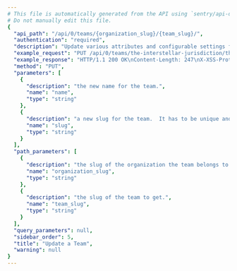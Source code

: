 ```yaml
---
# This file is automatically generated from the API using `sentry/api-docs/generator.py.`
# Do not manually edit this file.
{
  "api_path": "/api/0/teams/{organization_slug}/{team_slug}/", 
  "authentication": "required", 
  "description": "Update various attributes and configurable settings for the given\nteam.", 
  "example_request": "PUT /api/0/teams/the-interstellar-jurisdiction/the-obese-philosophers/ HTTP/1.1\nHost: sentry.io\nAuthorization: Bearer <token>\nContent-Type: application/json\n\n{\n  \"name\": \"The Inflated Philosophers\"\n}", 
  "example_response": "HTTP/1.1 200 OK\nContent-Length: 247\nX-XSS-Protection: 1; mode=block\nX-Content-Type-Options: nosniff\nContent-Language: en\nAccess-Control-Expose-Headers: X-Sentry-Error, Retry-After\nVary: Accept-Language, Cookie\nAccess-Control-Allow-Methods: GET, PUT, DELETE, HEAD, OPTIONS\nAllow: GET, PUT, DELETE, HEAD, OPTIONS\nAccess-Control-Allow-Origin: *\nAccess-Control-Allow-Headers: X-Sentry-Auth, X-Requested-With, Origin, Accept, Content-Type, Authentication, Authorization\nContent-Type: application/json\nX-Frame-Options: deny\n\n{\n  \"avatar\": {\n    \"avatarType\": \"letter_avatar\", \n    \"avatarUuid\": null\n  }, \n  \"dateCreated\": \"2020-03-22T15:24:42.982209Z\", \n  \"hasAccess\": true, \n  \"id\": \"4\", \n  \"isMember\": false, \n  \"isPending\": false, \n  \"memberCount\": 0, \n  \"name\": \"The Inflated Philosophers\", \n  \"slug\": \"the-obese-philosophers\"\n}", 
  "method": "PUT", 
  "parameters": [
    {
      "description": "the new name for the team.", 
      "name": "name", 
      "type": "string"
    }, 
    {
      "description": "a new slug for the team.  It has to be unique and available.", 
      "name": "slug", 
      "type": "string"
    }
  ], 
  "path_parameters": [
    {
      "description": "the slug of the organization the team belongs to.", 
      "name": "organization_slug", 
      "type": "string"
    }, 
    {
      "description": "the slug of the team to get.", 
      "name": "team_slug", 
      "type": "string"
    }
  ], 
  "query_parameters": null, 
  "sidebar_order": 5, 
  "title": "Update a Team", 
  "warning": null
}
---
```

